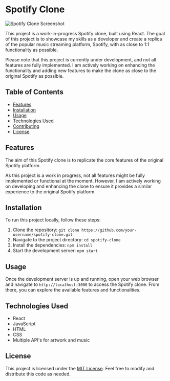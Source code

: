 # Spotify Clone

![Spotify Clone Screenshot](./images/Screenshot.png)

This project is a work-in-progress Spotify clone, built using React. The goal of this project is to showcase my skills as a developer and create a replica of the popular music streaming platform, Spotify, with as close to 1:1 functionality as possible.

Please note that this project is currently under development, and not all features are fully implemented. I am actively working on enhancing the functionality and adding new features to make the clone as close to the original Spotify as possible.

## Table of Contents

- [Features](#features)
- [Installation](#installation)
- [Usage](#usage)
- [Technologies Used](#technologies-used)
- [Contributing](#contributing)
- [License](#license)

## Features

The aim of this Spotify clone is to replicate the core features of the original Spotify platform. 

As this project is a work in progress, not all features might be fully implemented or functional at the moment. However, I am actively working on developing and enhancing the clone to ensure it provides a similar experience to the original Spotify platform.

## Installation

To run this project locally, follow these steps:

1. Clone the repository: `git clone https://github.com/your-username/spotify-clone.git`
2. Navigate to the project directory: `cd spotify-clone`
3. Install the dependencies: `npm install`
4. Start the development server: `npm start`

## Usage

Once the development server is up and running, open your web browser and navigate to `http://localhost:3000` to access the Spotify clone. From there, you can explore the available features and functionalities.

## Technologies Used

- React
- JavaScript
- HTML
- CSS
- Multiple API's for artwork and music

## License

This project is licensed under the [MIT License](LICENSE). Feel free to modify and distribute this code as needed.
